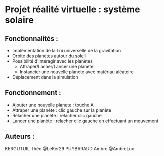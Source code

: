 # Projet réalité virtuelle : système solaire

## Fonctionnalités : 

* Implémentation de la Loi universelle de la gravitation
* Orbite des planètes autour du soleil
* Possibilité d'intéragir avec les planètes
  * Attraper/Lacher/Lancer une planète
  * Instancier une nouvelle planète avec matériau aléatoire
* Déplacement dans la simulation

## Fonctionnement : 

* Ajouter une nouvelle planète : touche A
* Attraper une planète : clic gauche sur la planète
* Relacher une planète : relacher clic gauche
* Lancer une planète : relacher clic gauche en effectuant un mouvement

## Auteurs :

KERGUTUIL Théo @LeKer29
PUYBARAUD Ambre @AmbreLux

